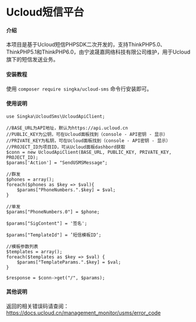 # Ucloud短信平台

#### 介绍
本项目是基于Ucloud短信PHPSDK二次开发的，支持ThinkPHP5.0、ThinkPHP5.1和ThinkPHP6.0，由宁波晟嘉网络科技有限公司维护，用于Ucloud旗下的短信发送业务。

#### 安装教程

使用 `composer require singka/ucloud-sms` 命令行安装即可。

#### 使用说明


```
use Singka\UcloudSms\UcloudApiClient;

//BASE_URL为API地址，默认为https://api.ucloud.cn
//PUBLIC_KEY为公钥，可在Ucloud面板找到（console - API密钥 - 显示）
//PRIVATE_KEY为私钥，可在Ucloud面板找到（console - API密钥 - 显示）
//PROJECT_ID为项目ID，可从Ucloud面板dashbord获取
$conn = new UcloudApiClient(BASE_URL, PUBLIC_KEY, PRIVATE_KEY, PROJECT_ID);
$params['Action'] = "SendUSMSMessage";

//群发
$phones = array();
foreach($phones as $key => $val){
    $params["PhoneNumbers.".$key] = $val;
}

//单发
$params["PhoneNumbers.0"] = $phone;

$params["SigContent"] = '签名';

$params["TemplateId"] = ’短信模板ID‘;

//模板参数列表
$templates = array();
foreach($templates as $key => $val) {
    $params["TemplateParams.".$key] = $val;
}

$response = $conn->get("/", $params);
```

#### 其他说明
返回的相关错误码请查阅：https://docs.ucloud.cn/management_monitor/usms/error_code